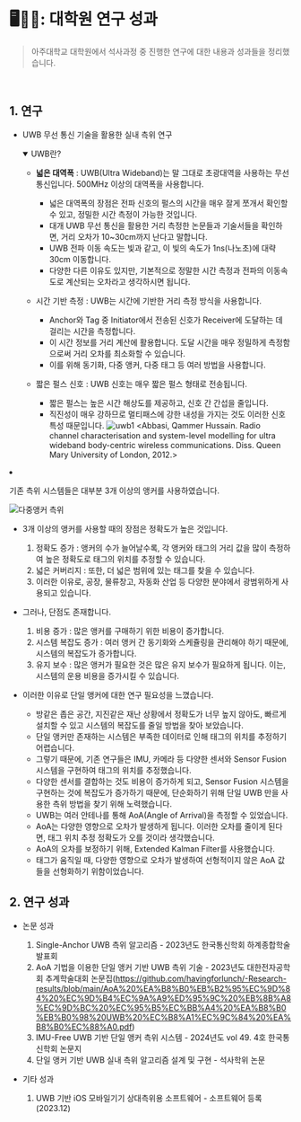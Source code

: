 # 🖥️👨‍🔬: 대학원 연구 성과
> 아주대학교 대학원에서 석사과정 중 진행한 연구에 대한 내용과 성과들을 정리했습니다.

</br>

## 1. 연구

* UWB 무선 통신 기술을 활용한 실내 측위 연구
  <details open>
  <summary> UWB란?</summary>
    
  - **넓은 대역폭** : UWB(Ultra Wideband)는 말 그대로 초광대역을 사용하는 무선 통신입니다. 500MHz 이상의 대역폭을 사용합니다.
    - 넓은 대역폭의 장점은 전파 신호의 펄스의 시간을 매우 잘게 쪼개서 확인할 수 있고, 정밀한 시간 측정이 가능한 것입니다.
    - 대개 UWB 무선 통신을 활용한 거리 측정한 논문들과 기술서들을 확인하면, 거리 오차가 10~30cm까지 난다고 말합니다.
    - UWB 전파 이동 속도는 빛과 같고, 이 빛의 속도가 1ns(나노초)에 대략 30cm 이동합니다.
    - 다양한 다른 이유도 있지만, 기본적으로 정말한 시간 측정과 전파의 이동속도로 계산되는 오차라고 생각하시면 됩니다.
    
  - 시간 기반 측정 : UWB는 시간에 기반한 거리 측정 방식을 사용합니다.
    - Anchor와 Tag 중 Initiator에서 전송된 신호가 Receiver에 도달하는 데 걸리는 시간을 측정합니다.
    - 이 시간 정보를 거리 계산에 활용합니다. 도달 시간을 매우 정밀하게 측정함으로써 거리 오차를 최소화할 수 있습니다.
    - 이를 위해 동기화, 다중 앵커, 다중 태그 등 여러 방법을 사용합니다.
 
  - 짧은 펄스 신호 : UWB 신호는 매우 짧은 펄스 형태로 전송됩니다.
    - 짧은 펄스는 높은 시간 해상도를 제공하고, 신호 간 간섭을 줄입니다.
    - 직진성이 매우 강하므로 멀티패스에 강한 내성을 가지는 것도 이러한 신호 특성 때문입니다.
  ![uwb1](https://github.com/havingforlunch/-Research-results/assets/105187310/33081af2-03a5-499d-b447-cfd3690c5301)
 <Abbasi, Qammer Hussain. Radio channel characterisation and system-level modelling for ultra wideband body-centric wireless communications. Diss. Queen Mary University of London, 2012.>  </details>

* 기존 측위 시스템들은 대부분 3개 이상의 앵커를 사용하였습니다.

![다중앵커 측위](https://github.com/havingforlunch/-Research-results/assets/105187310/b1f2b3ea-f407-4ff1-8a28-f29ff1bde2e2)


  - 3개 이상의 앵커를 사용할 때의 장점은 정확도가 높은 것입니다.
    1) 정확도 증가 : 앵커의 수가 늘어날수록, 각 앵커와 태그의 거리 값을 많이 측정하여 높은 정확도로 태그의 위치를 추정할 수 있습니다.
    2) 넓은 커버리지 : 또한, 더 넓은 범위에 있는 태그를 찾을 수 있습니다.
    3) 이러한 이유로, 공장, 물류창고, 자동화 산업 등 다양한 분야에서 광범위하게 사용되고 있습니다.
       
  - 그러나, 단점도 존재합니다.
    1) 비용 증가 : 많은 앵커를 구매하기 위한 비용이 증가합니다.
    2) 시스템 복잡도 증가 : 여러 앵커 간 동기화와 스케쥴링을 관리해야 하기 때문에, 시스템의 복잡도가 증가합니다.
    3) 유지 보수 : 많은 앵커가 필요한 것은 많은 유지 보수가 필요하게 됩니다. 이는, 시스템의 운용 비용을 증가시킬 수 있습니다.
       

* 이러한 이유로 단일 앵커에 대한 연구 필요성을 느꼈습니다.

  - 방같은 좁은 공간, 지진같은 재난 상황에서 정확도가 너무 높지 않아도, 빠르게 설치할 수 있고 시스템의 복잡도를 줄일 방법을 찾아 보았습니다.
  - 단일 앵커만 존재하는 시스템은 부족한 데이터로 인해 태그의 위치를 추정하기 어렵습니다.
  - 그렇기 때문에, 기존 연구들은 IMU, 카메라 등 다양한 센서와 Sensor Fusion 시스템을 구현하여 태그의 위치를 추정했습니다.
  - 다양한 센서를 결합하는 것도 비용이 증가하게 되고, Sensor Fusion 시스템을 구현하는 것에 복잡도가 증가하기 때문에, 단순화하기 위해 단일 UWB 만을 사용한 측위 방법을 찾기 위해 노력했습니다.
   - UWB는 여러 안테나를 통해 AoA(Angle of Arrival)을 측정할 수 있었습니다.
   - AoA는 다양한 영향으로 오차가 발생하게 됩니다. 이러한 오차를 줄이게 된다면, 태그 위치 추정 정확도가 오를 것이라 생각했습니다.
   - AoA의 오차를 보정하기 위해, Extended Kalman Filter를 사용했습니다.
   - 태그가 움직일 때, 다양한 영향으로 오차가 발생하여 선형적이지 않은 AoA 값들을 선형화하기 위함이었습니다.

## 2. 연구 성과

- 논문 성과
  1. Single-Anchor UWB 측위 알고리즘 - 2023년도 한국통신학회 하계종합학술발표회
  2. AoA 기법을 이용한 단일 앵커 기반 UWB 측위 기술 - 2023년도 대한전자공학회 추계학술대회 논문집(https://github.com/havingforlunch/-Research-results/blob/main/AoA%20%EA%B8%B0%EB%B2%95%EC%9D%84%20%EC%9D%B4%EC%9A%A9%ED%95%9C%20%EB%8B%A8%EC%9D%BC%20%EC%95%B5%EC%BB%A4%20%EA%B8%B0%EB%B0%98%20UWB%20%EC%B8%A1%EC%9C%84%20%EA%B8%B0%EC%88%A0.pdf)
  3. IMU-Free UWB 기반 단일 앵커 측위 시스템 - 2024년도 vol 49. 4호 한국통신학회 논문지
  4. 단일 앵커 기반 UWB 실내 측위 알고리즘 설계 및 구현 - 석사학위 논문
     
- 기타 성과
  1. UWB 기반 iOS 모바일기기 상대측위용 소프트웨어 - 소프트웨어 등록(2023.12)
